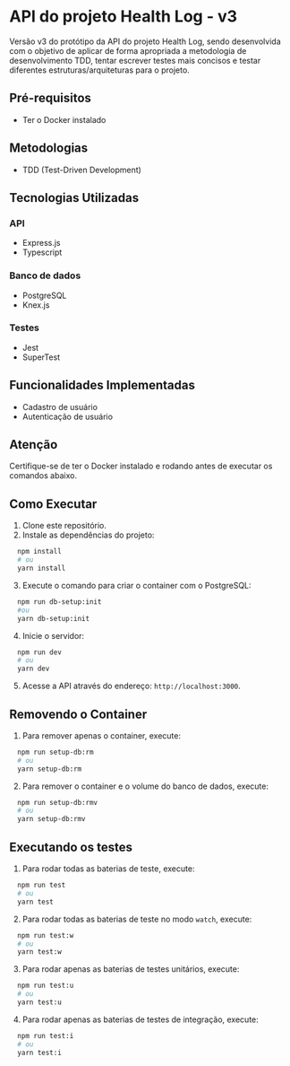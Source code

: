 # API do projeto Health Log - v3

Versão v3 do protótipo da API do projeto Health Log, sendo desenvolvida com o
objetivo de aplicar de forma apropriada a metodologia de desenvolvimento TDD,
tentar escrever testes mais concisos e testar diferentes estruturas/arquiteturas
para o projeto.

## Pré-requisitos

- Ter o Docker instalado

## Metodologias

- TDD (Test-Driven Development)

## Tecnologias Utilizadas

### API

- Express.js
- Typescript

### Banco de dados

- PostgreSQL
- Knex.js

### Testes

- Jest
- SuperTest

## Funcionalidades Implementadas

- Cadastro de usuário
- Autenticação de usuário

## Atenção

Certifique-se de ter o Docker instalado e rodando antes de executar os comandos
abaixo.

## Como Executar

1. Clone este repositório.
2. Instale as dependências do projeto:

```bash
  npm install
  # ou
  yarn install
```

3. Execute o comando para criar o container com o PostgreSQL:

```bash
  npm run db-setup:init
  #ou
  yarn db-setup:init
```

4. Inicie o servidor:

```bash
  npm run dev
  # ou
  yarn dev
```

5. Acesse a API através do endereço: `http://localhost:3000`.

## Removendo o Container

1. Para remover apenas o container, execute:

```bash
  npm run setup-db:rm
  # ou
  yarn setup-db:rm
```

2. Para remover o container e o volume do banco de dados, execute:

```bash
  npm run setup-db:rmv
  # ou
  yarn setup-db:rmv
```

## Executando os testes

1. Para rodar todas as baterias de teste, execute:

```bash
  npm run test
  # ou
  yarn test
```

2. Para rodar todas as baterias de teste no modo `watch`, execute:

```bash
  npm run test:w
  # ou
  yarn test:w
```

3. Para rodar apenas as baterias de testes unitários, execute:

```bash
  npm run test:u
  # ou
  yarn test:u
```

4. Para rodar apenas as baterias de testes de integração, execute:

```bash
  npm run test:i
  # ou
  yarn test:i
```
